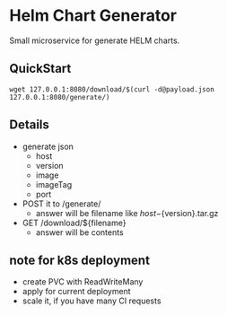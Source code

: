 # Helm Chart Generator

Small microservice for generate HELM charts.

## QuickStart

    wget 127.0.0.1:8080/download/$(curl -d@payload.json 127.0.0.1:8080/generate/)

## Details

- generate json
  - host
  - version
  - image
  - imageTag
  - port
- POST it to /generate/
  - answer will be filename like ${host}-${version}.tar.gz
- GET /download/${filename}
  - answer will be contents

## note for k8s deployment

- create PVC with ReadWriteMany
- apply for current deployment
- scale it, if you have many CI requests

